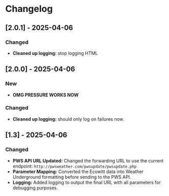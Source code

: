 # Changelog

## [2.0.1] - 2025-04-06
### Changed
- **Cleaned up logging:** stop logging HTML

## [2.0.0] - 2025-04-06
### New
- **OMG PRESSURE WORKS NOW**
### Changed
- **Cleaned up logging:** should only log on failures now.

## [1.3] - 2025-04-06
### Changed
- **PWS API URL Updated:** Changed the forwarding URL to use the current endpoint:
  `http://pwsweather.com/pwsupdate/pwsupdate.php`
- **Parameter Mapping:** Converted the Ecowitt data into Weather Underground formatting before sending to the PWS API.
- **Logging:** Added logging to output the final URL with all parameters for debugging purposes.

